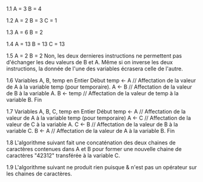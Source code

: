 1.1
A = 3 
B = 4

1.2
A = 2
B = 3
C = 1

1.3
A = 6
B = 2

1.4
A = 13
B = 13
C = 13

1.5
A = 2
B = 2
Non, les deux dernieres instructions ne permettent pas d'échanger les deu valeurs de B et A. Même si on inverse les deux instructions, la donnée de l'une des variables écrasera celle de l'autre.

1.6
Variables A, B, temp en Entier
Début
    temp <- A // Affectation de la valeur de A à la variable temp (pour temporaire).
    A <- B // Affectation de la valeur de B à la variable A.
    B <- temp // Affectation de la valeur de temp à la variable B.
Fin

1.7
Variables A, B, C, temp en Entier
Début
    temp <- A // Affectation de la valeur de A à la variable temp (pour temporaire)
    A <- C // Affectation de la valeur de C à la variable A.
    C <- B // Affectation de la valeur de B à la variable C.
    B <- A // Affectation de la valeur de A à la variable B.
Fin

1.8
L'algorithme suivant fait une concaténation des deux chaines de caractères contenues dans A et B pour former une nouvelle chaine de caractères "42312" transférée à la variable C.

1.9
L'algorithme suivant ne produit rien puisque & n'est pas un opérateur sur les chaines de caractères.